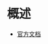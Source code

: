 # 概述

* [官方文档]()

<!-- <img src="/assets/images/01.png"/> -->

<!-- 需求分析、PRD撰写、UI设计、交互体验 -->

<!-- CRM、GitHub搜项目、imooc搜项目 -->